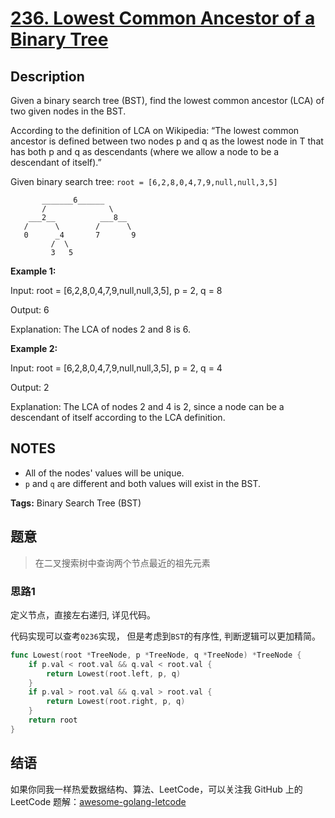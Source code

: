 # [236. Lowest Common Ancestor of a Binary Tree][title]

## Description

Given a binary search tree (BST), find the lowest common ancestor (LCA) of two given nodes in the BST.

According to the definition of LCA on Wikipedia: “The lowest common ancestor is defined between two nodes p and q as the lowest node in T that has both p and q as descendants (where we allow a node to be a descendant of itself).”

Given binary search tree:  `root = [6,2,8,0,4,7,9,null,null,3,5]`

```
       _______6______
       /              \
    ___2__          ___8__
   /      \        /      \
   0      _4       7       9
         /  \
         3   5
```

**Example 1:**

Input: root = [6,2,8,0,4,7,9,null,null,3,5], p = 2, q = 8

Output: 6

Explanation: The LCA of nodes 2 and 8 is 6.

**Example 2:**

Input: root = [6,2,8,0,4,7,9,null,null,3,5], p = 2, q = 4

Output: 2

Explanation: The LCA of nodes 2 and 4 is 2, since a node can be a descendant of itself
             according to the LCA definition.

## NOTES

- All of the nodes' values will be unique.
- `p` and `q` are different and both values will exist in the BST.

**Tags:** Binary Search Tree (BST)

## 题意
> 在二叉搜索树中查询两个节点最近的祖先元素

### 思路1
定义节点，直接左右递归, 详见代码。

代码实现可以查考`0236`实现， 但是考虑到`BST`的有序性, 判断逻辑可以更加精简。
```go
func Lowest(root *TreeNode, p *TreeNode, q *TreeNode) *TreeNode {
	if p.val < root.val && q.val < root.val {
		return Lowest(root.left, p, q)
	}
	if p.val > root.val && q.val > root.val {
		return Lowest(root.right, p, q)
	}
	return root
}
```

## 结语

如果你同我一样热爱数据结构、算法、LeetCode，可以关注我 GitHub 上的 LeetCode 题解：[awesome-golang-letcode][me]

[title]: https://leetcode.com/problems/valid-anagram/description/
[me]: https://github.com/kylesliu/awesome-golang-leetcode
